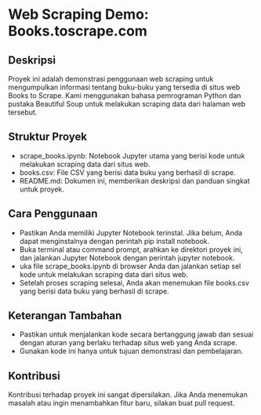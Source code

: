 # Web Scraping Demo: Books.toscrape.com
## Deskripsi
Proyek ini adalah demonstrasi penggunaan web scraping untuk mengumpulkan informasi tentang buku-buku yang tersedia di situs web Books to Scrape. Kami menggunakan bahasa pemrograman Python dan pustaka Beautiful Soup untuk melakukan scraping data dari halaman web tersebut.

## Struktur Proyek
- scrape_books.ipynb: Notebook Jupyter utama yang berisi kode untuk melakukan scraping data dari situs web.
- books.csv: File CSV yang berisi data buku yang berhasil di scrape.
- README.md: Dokumen ini, memberikan deskripsi dan panduan singkat untuk proyek.

## Cara Penggunaan
- Pastikan Anda memiliki Jupyter Notebook terinstal. Jika belum, Anda dapat menginstalnya dengan perintah pip install notebook.
- Buka terminal atau command prompt, arahkan ke direktori proyek ini, dan jalankan Jupyter Notebook dengan perintah jupyter notebook.
- uka file scrape_books.ipynb di browser Anda dan jalankan setiap sel kode untuk melakukan scraping data dari situs web.
- Setelah proses scraping selesai, Anda akan menemukan file books.csv yang berisi data buku yang berhasil di scrape.

## Keterangan Tambahan
- Pastikan untuk menjalankan kode secara bertanggung jawab dan sesuai dengan aturan yang berlaku terhadap situs web yang Anda scrape.
- Gunakan kode ini hanya untuk tujuan demonstrasi dan pembelajaran.

## Kontribusi
Kontribusi terhadap proyek ini sangat dipersilakan. Jika Anda menemukan masalah atau ingin menambahkan fitur baru, silakan buat pull request.
